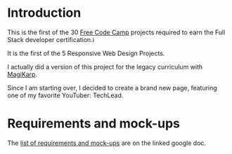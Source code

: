 # Introduction

This is the first of the 30 [Free Code Camp](https://www.freecodecamp.org/settings) projects required to earn the Full Stack developer certification.i

It is the first of the 5 Responsive Web Design Projects.

I actually did a version of this project for the legacy curriculum with [MagiKarp](https://codepen.io/kiwisquash/full/QOBrJN). 

Since I am starting over, I decided to create a brand new page, featuring one of my favorite YouTuber: TechLead.

# Requirements and mock-ups

The [list of requirements and mock-ups](https://docs.google.com/document/d/1Rf-qjdAjTaZ9D6FL0DTp9WowEJdxG-zHh3n7i3KfbLw/edit#heading=h.6p5c0om5fxy2) are on the linked google doc.
